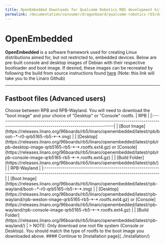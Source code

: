 ---title: OpenEmbedded Downloads for Qualcomm Robotics RB5 development kitpermalink: /documentation/consumer/dragonboard/qualcomm-robotics-rb5/downloads/open-embedded.md.html---# OpenEmbedded**OpenEmbedded** is a software framework used for creating Linux distributions aimed for, but not restricted to, embedded devices. Below are pre-built console and desktop images of Debian with their respective bootloader and boot image. If desired, these images can be recreated by following the build from source instructions found [here](https://github.com/Linaro/documentation/blob/master/Reference-Platform/CECommon/OE.md) (Note: this link will take you to the Linaro Github)***## Fastboot files (Advanced users)<!--| Bootloader                                                                                                                              ||:----------------------------------------------------------------------------------------------------------------------------------------|| [Download](http://releases.linaro.org/96boards/dragonboard845c/linaro/rescue/latest/dragonboard-845c-bootloader-ufs-linux-*.zip)       || [Release Notes](http://releases.linaro.org/96boards/dragonboard845c/linaro/rescue/latest/)      |--!>Choose between RPB and RPB-Wayland. You will need to download the "boot image" and your choice of "Desktop" or "Console" rootfs.| RPB                                                                                                                                     ||:----------------------------------------------------------------------------------------------------------------------------------------|| [Boot Image](https://releases.linaro.org/96boards/rb5/linaro/openembedded/latest/rpb/boot--*-r0-qrb5165-rb5-*-*.img)                                                                                                               || [Desktop](https://releases.linaro.org/96boards/rb5/linaro/openembedded/latest/rpb/rpb-desktop-image-qrb5165-rb5-*-*.rootfs.ext4.gz) or [Console](https://releases.linaro.org/96boards/rb5/linaro/openembedded/latest/rpb/rpb-console-image-qrb5165-rb5-*-*.rootfs.ext4.gz)                                                       || [Build Folder](https://releases.linaro.org/96boards/rb5/linaro/openembedded/latest/rpb/)                         || RPB-Wayland                                                                                                                             ||:----------------------------------------------------------------------------------------------------------------------------------------|| [Boot Image](https://releases.linaro.org/96boards/rb5/linaro/openembedded/latest/rpb-wayland/boot--*-r0-qrb5165-rb5-*-*.img)                                                                                                               || [Desktop](https://releases.linaro.org/96boards/rb5/linaro/openembedded/latest/rpb-wayland/rpb-weston-image-qrb5165-rb5-*-*.rootfs.ext4.gz) or [Console](https://releases.linaro.org/96boards/rb5/linaro/openembedded/latest/rpb-wayland/rpb-console-image-qrb5165-rb5-*-*.rootfs.ext4.gz)                                                       || [Build Folder](https://releases.linaro.org/96boards/rb5/linaro/openembedded/latest/rpb-wayland/)                 |> NOTE: Only download one root file system (Console or Desktop). You should match the type of rootfs to the boot image you downloaded above.#### Continue to [Installation page](../installation/)